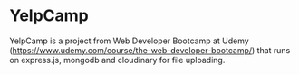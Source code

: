 # YelpCamp
YelpCamp is a project from Web Developer Bootcamp at Udemy (https://www.udemy.com/course/the-web-developer-bootcamp/) that runs on express.js, mongodb and cloudinary for file uploading.

